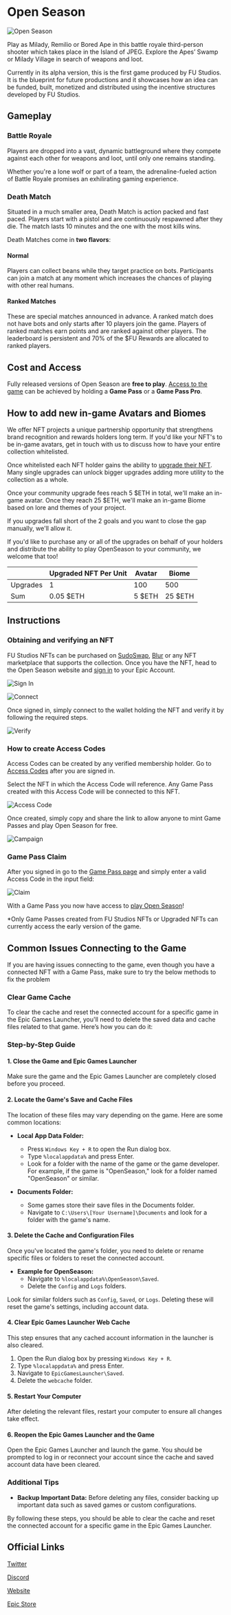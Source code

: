# Open Season

![Open Season](.gitbook/assets/open-season.png)

Play as Milady, Remilio or Bored Ape in this battle royale third-person shooter which takes place in the Island of JPEG. Explore the Apes’ Swamp or Milady Village in search of weapons and loot.

Currently in its alpha version, this is the first game produced by FU Studios. It is the blueprint for future productions and it showcases how an idea can be funded, built, monetized and distributed using the incentive structures developed by FU Studios.

## Gameplay

### Battle Royale

Players are dropped into a vast, dynamic battleground where they compete against each other for weapons and loot, until only one remains standing.

Whether you're a lone wolf or part of a team, the adrenaline-fueled action of Battle Royale promises an exhilirating gaming experience.

### Death Match

Situated in a much smaller area, Death Match is action packed and fast paced. Players start with a pistol and are continuously respawned after they die. The match lasts 10 minutes and the one with the most kills wins.

Death Matches come in **two flavors**:

#### Normal

Players can collect beans while they target practice on bots. Participants can join a match at any moment which increases the chances of playing with other real humans.

#### Ranked Matches

These are special matches announced in advance. A ranked match does not have bots and only starts after 10 players join the game. Players of ranked matches earn points and are ranked against other players. The leaderboard is persistent and 70% of the $FU Rewards are allocated to ranked players.

## Cost and Access

Fully released versions of Open Season are **free to play**. [Access to the game](access.md) can be achieved by holding a **Game Pass** or a **Game Pass Pro**.

## How to add new in-game Avatars and Biomes

We offer NFT projects a unique partnership opportunity that strengthens brand recognition and rewards holders long term. If you'd like your NFT's to be in-game avatars, get in touch with us to discuss how to have your entire collection whitelisted.

Once whitelisted each NFT holder gains the ability to [upgrade their NFT](https://openseason.games/collections). Many single upgrades can unlock bigger upgrades adding more utility to the collection as a whole.

Once your community upgrade fees reach 5 $ETH in total, we'll make an in-game avatar. Once they reach 25 $ETH, we'll make an in-game Biome based on lore and themes of your project.

If you upgrades fall short of the 2 goals and you want to close the gap manually, we'll allow it.

If you'd like to purchase any or all of the upgrades on behalf of your holders and distribute the ability to play OpenSeason to your community, we welcome that too!

|          | Upgraded NFT Per Unit | Avatar | Biome   |
| -------- | --------------------- | ------ | ------- |
| Upgrades | 1                     | 100    | 500     |
| Sum      | 0.05 $ETH             | 5 $ETH | 25 $ETH |

## Instructions

### Obtaining and verifying an NFT

FU Studios NFTs can be purchased on [SudoSwap](https://sudoswap.xyz/#/browse/buy/fustudiomembership), [Blur](https://blur.io/collection/fustudiomembership) or any NFT marketplace that supports the collection. Once you have the NFT, head to the Open Season website and [sign in](https://openseason.games/login) to your Epic Account.

![Sign In](.gitbook/assets/signin.png)

![Connect](.gitbook/assets/connect.png)

Once signed in, simply connect to the wallet holding the NFT and verify it by following the required steps.

![Verify](.gitbook/assets/verify.png)

### How to create Access Codes

Access Codes can be created by any verified membership holder.
Go to [Access Codes](https://openseason.games/account/access-codes) after you are signed in.

Select the NFT in which the Access Code will reference. Any Game Pass created with this Access Code will be connected to this NFT.

![Access Code](.gitbook/assets/create-code.png)

Once created, simply copy and share the link to allow anyone to mint Game Passes and play Open Season for free.

![Campaign](.gitbook/assets/campaign.png)

### Game Pass Claim

After you signed in go to the [Game Pass page](https://openseason.games/account/game-pass) and simply enter a valid Access Code in the input field:

![Claim](.gitbook/assets/game-pass-claim.png)

With a Game Pass you now have access to [play Open Season](https://store.epicgames.com/en-US/p/openseason-75e993)!

\*Only Game Passes created from FU Studios NFTs or Upgraded NFTs can currently access the early version of the game.

## Common Issues Connecting to the Game

If you are having issues connecting to the game, even though you have a connected NFT with a Game Pass, make sure to try the below methods to fix the problem

### Clear Game Cache

To clear the cache and reset the connected account for a specific game in the Epic Games Launcher, you'll need to delete the saved data and cache files related to that game. Here’s how you can do it:

### Step-by-Step Guide

#### 1. Close the Game and Epic Games Launcher

Make sure the game and the Epic Games Launcher are completely closed before you proceed.

#### 2. Locate the Game's Save and Cache Files

The location of these files may vary depending on the game. Here are some common locations:

- **Local App Data Folder:**

  - Press `Windows Key + R` to open the Run dialog box.
  - Type `%localappdata%` and press Enter.
  - Look for a folder with the name of the game or the game developer. For example, if the game is "OpenSeason," look for a folder named "OpenSeason" or similar.

- **Documents Folder:**
  - Some games store their save files in the Documents folder.
  - Navigate to `C:\Users\[Your Username]\Documents` and look for a folder with the game's name.

#### 3. Delete the Cache and Configuration Files

Once you've located the game's folder, you need to delete or rename specific files or folders to reset the connected account.

- **Example for OpenSeason:**
  - Navigate to `%localappdata%\OpenSeason\Saved`.
  - Delete the `Config` and `Logs` folders.

Look for similar folders such as `Config`, `Saved`, or `Logs`. Deleting these will reset the game's settings, including account data.

#### 4. Clear Epic Games Launcher Web Cache

This step ensures that any cached account information in the launcher is also cleared.

1. Open the Run dialog box by pressing `Windows Key + R`.
2. Type `%localappdata%` and press Enter.
3. Navigate to `EpicGamesLauncher\Saved`.
4. Delete the `webcache` folder.

#### 5. Restart Your Computer

After deleting the relevant files, restart your computer to ensure all changes take effect.

#### 6. Reopen the Epic Games Launcher and the Game

Open the Epic Games Launcher and launch the game. You should be prompted to log in or reconnect your account since the cache and saved account data have been cleared.

### Additional Tips

- **Backup Important Data:**
  Before deleting any files, consider backing up important data such as saved games or custom configurations.

By following these steps, you should be able to clear the cache and reset the connected account for a specific game in the Epic Games Launcher.

## Official Links

[Twitter](https://twitter.com/opunshizun)

[Discord](https://discord.com/invite/fxyyZCTaBS)

[Website](https://openseason.games/)

[Epic Store](https://store.epicgames.com/en-US/p/openseason-75e993)
